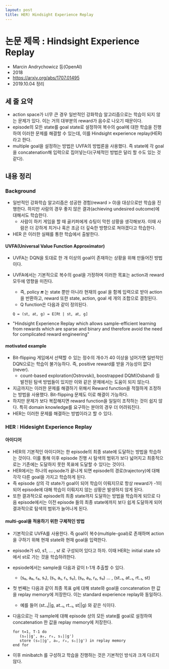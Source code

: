 ```yaml
---
layout: post
title: HER) Hindsight Experience Replay
---
```


# 논문 제목 : Hindsight Experience Replay

- Marcin Andrychowicz 등(OpenAI)
- 2018
- <https://arxiv.org/abs/1707.01495>
- 2019.10.04 정리

## 세 줄 요약

- action space가 너무 큰 경우 일반적인 강화학습 알고리즘으로는 학습이 되지 않는 문제가 있다. 이는 거의 대부분의 reward가 음수로 나오기 때문이다.
- episode의 모든 state를 goal state로 설정하여 복수의 goal에 대한 학습을 진행하여 이러한 문제를 해결할 수 있는데, 이를 Hindsight experience replay(HER)라고 한다.
- multiple goal을 설정하는 방법은 UVFA의 방법론을 사용했다. 즉 state에 각 goal을 concatenation해 입력으로 집어넣는다(구체적인 방법은 달리 할 수도 있는 것 같다).

## 내용 정리

### Background

- 일반적인 강화학습 알고리즘은 성공한 경험(reward > 0)을 대상으로만 학습을 진행한다. 하지만 사람의 경우 좋지 않은 결과(achieving undesired outcome)에 대해서도 학습한다.
  - 사람이 하키 게임을 할 때 골키퍼에게 슈팅이 막힌 상황을 생각해보자. 이때 사람은 더 강하게 치거나 혹은 조금 더 깊숙한 방향으로 쳐야겠다고 학습한다.
- HER 은 이러한 실패를 통한 학습에서 출발한다.

#### UVFA(Universal Value Function Approximator)

- UVFA는 DQN을 토대로 한 개 이상의 goal이 존재하는 상황을 위해 만들어진 방법이다.
- UVFA에서는 기본적으로 복수의 goal을 가정하며 이러한 목표는 action과 reward 모두에 영향을 미친다.
  - 즉, policy 𝝅 는 state 뿐만 아니라 현재의 goal 을 함께 입력으로 받아 action을 반환하고, reward 또한 state, action, goal 세 개의 조합으로 결정된다.
  - Q function은 다음과 같이 정의된다.

  `Q = (s𝗍, a𝗍, g) = E[R𝗍 | s𝗍, a𝗍, g]`

- "Hindsight Experience Replay which allows sample-efficient learning from rewards which are sparse and binary and therefore avoid the need for complicated reward engineering"

#### motivated example

- Bit-flipping 게임에서 선택할 수 있는 정수의 개수가 40 이상을 넘어가면 일반적인 DQN으로는 학습이 불가능하다. 즉, positive reward를 받을 가능성이 없다(never).
  - count-based exploration(Ostrovski), boostrapped DQM(Osband) 등 발전된 탐색 방법들이 있지만 이와 같은 문제에서는 도움이 되지 않는다.
- 지금까지는 이러한 문제를 해결하기 위해서 Reward function을 적절하게 조정하는 방법을 사용했다. Bit-flipping 문제도 이로 해결이 가능하다.
- 하지만 문제가 보다 복잡해지면 reward function을 일일이 조작하는 것이 쉽지 않다. 특히 domain knowledge를 요구하는 분야의 경우 더 어려워진다.
- HER는 이러한 문제를 해결하는 방법이라고 할 수 있다.

### HER : Hidesight Experience Replay

#### 아이디어

- HER의 기본적인 아이디어는 한 episode의 최종 state에 도달하는 방법을 학습하는 것이다. 이를 통해 이후 episode 진행 시 탐색의 범위가 보다 넓어지고 최종적으로는 기존에는 도달하지 못한 목표에 도달할 수 있다는 것이다.
- HER에서는 하나의 episode가 끝나게 되면 episode의 경로(trajectory)에 대해 각각 다른 goal을 가지고 학습하게 된다.
- 즉 episode 상의 각 state가 goal이 되어 학습이 이뤄지므로 항상 reward가 -1이 되어 episode에 대해 학습이 이뤄지지 않는 상황은 발생하지 않게 된다.
- 또한 결과적으로 episode의 최종 state까지 도달하는 방법을 학습하게 되므로 다음 episode에서는 이전 episode 들의 최종 state에까지 보다 쉽게 도달하게 되어 결과적으로 탐색의 범위가 늘어나게 된다.

#### multi-goal을 적용하기 위한 구체적인 방법

- 기본적으로 UVFA를 사용한다. 즉 goal이 복수(multiple-goal)로 존재하며 action을 구하기 위해 현재 state와 현재 goal을 입력한다.
- episode가 s0, s1, ... , s𝑡 로 구성되어 있다고 하자. 이때 HER는 initial state s0에서 s𝗍로 가는 것을 학습하려한다.
- epsiode에서는 sample을 다음과 같이 t-1개 추출할 수 있다.
  - (s₀, a₀, r₀, s₁), (s₁, a₁, r₁, s₂), (s₂, a₂, r₂, s₃) ... , (s𝗍₋₁, a𝗍₋₁, r𝗍₋₁, s𝗍)
- 첫 번째는 다음과 같이 최종 목표 g에 대해 state와 goal을 concatenation 한 값을 replay memory에 저장한다. 이는 standard experience replay와 동일하다.
  - 예를 들어 (s𝗍₋₁||g, a𝗍₋₁, r𝗍₋₁, s𝗍||g) 와 같은 식이다.
- 다음으로는 각 sample에 대해 episode 상의 모든 state를 goal로 설정하여 concatenation 한 값을 replay memory에 저장한다.

  ```sudo
  for t=1, T-1 do
     (s₀||g', a₀, r₀, s₁||g')
     store (s₀||g', a₀, r₀, s₁||g') in replay memory
  end for
  ```

- 이후 minibatch 를 구성하고 학습을 진행하는 것은 기본적인 방식과 크게 다르지 않다.
